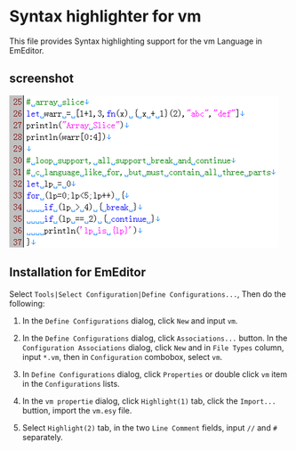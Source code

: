 # Syntax highlighter for vm

This file provides Syntax highlighting support for the vm Language in EmEditor.

## screenshot

![EmEditor](screenshot.png)

## Installation for EmEditor

Select `Tools|Select Configuration|Define Configurations...`, Then do the following:

1. In the `Define Configurations` dialog, click `New` and input `vm`.

1. In the `Define Configurations` dialog, click `Associations...` button. In the `Configuration Associations` dialog, click `New` and
   in `File Types` column, input `*.vm`, then in `Configuration` combobox, select `vm`.

1. In `Define Configurations` dialog, click `Properties` or double click `vm` item in the `Configurations` lists.

1. In the `vm propertie` dialog, click `Highlight(1)` tab, click the `Import...` buttion, import the `vm.esy` file.

1. Select `Highlight(2)` tab, in the two `Line Comment` fields, input `//` and `#` separately.
